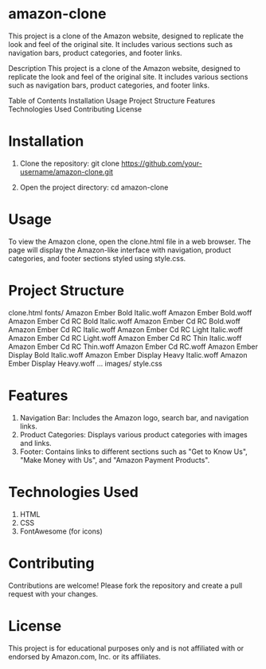 # amazon-clone
This project is a clone of the Amazon website, designed to replicate the look and feel of the original site. It includes various sections such as navigation bars, product categories, and footer links.

Description
This project is a clone of the Amazon website, designed to replicate the look and feel of the original site. It includes various sections such as navigation bars, product categories, and footer links.

Table of Contents
Installation
Usage
Project Structure
Features
Technologies Used
Contributing
License


# Installation

1. Clone the repository:
   git clone https://github.com/your-username/amazon-clone.git

3. Open the project directory:
   cd amazon-clone

# Usage 

To view the Amazon clone, open the clone.html file in a web browser. The page will display the Amazon-like interface with navigation, product categories, and footer sections styled using style.css.

# Project Structure
clone.html
fonts/
    Amazon Ember Bold Italic.woff
    Amazon Ember Bold.woff
    Amazon Ember Cd RC Bold Italic.woff
    Amazon Ember Cd RC Bold.woff
    Amazon Ember Cd RC Italic.woff
    Amazon Ember Cd RC Light Italic.woff
    Amazon Ember Cd RC Light.woff
    Amazon Ember Cd RC Thin Italic.woff
    Amazon Ember Cd RC Thin.woff
    Amazon Ember Cd RC.woff
    Amazon Ember Display Bold Italic.woff
    Amazon Ember Display Heavy Italic.woff
    Amazon Ember Display Heavy.woff
    ...
images/
style.css


# Features
1. Navigation Bar: Includes the Amazon logo, search bar, and navigation links.
2. Product Categories: Displays various product categories with images and links.
3. Footer: Contains links to different sections such as "Get to Know Us", "Make Money with Us", and "Amazon Payment Products".

# Technologies Used
1. HTML
2. CSS
3. FontAwesome (for icons)

# Contributing
Contributions are welcome! Please fork the repository and create a pull request with your changes.

# License
This project is for educational purposes only and is not affiliated with or endorsed by Amazon.com, Inc. or its affiliates.
